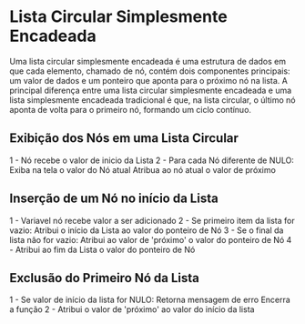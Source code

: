 # Lista Circular Simplesmente Encadeada

Uma lista circular simplesmente encadeada é uma estrutura de dados em que cada elemento, chamado de nó, contém dois componentes principais: um valor de dados e um ponteiro que aponta para o próximo nó na lista. A principal diferença entre uma lista circular simplesmente encadeada e uma lista simplesmente encadeada tradicional é que, na lista circular, o último nó aponta de volta para o primeiro nó, formando um ciclo contínuo.

## Exibição dos Nós em uma Lista Circular

1 - Nó recebe o valor de inicio da Lista
2 - Para cada Nó diferente de NULO:
        Exiba na tela o valor do Nó atual
        Atribua ao nó atual o valor de próximo

## Inserção de um Nó no início da Lista

1 - Variavel nó recebe valor a ser adicionado
2 - Se primeiro item da lista for vazio:
        Atribui o início da Lista ao valor do ponteiro de Nó
3 - Se o final da lista não for vazio:
        Atribui ao valor de 'próximo' o valor do ponteiro de Nó
4 - Atribui ao fim da Lista o valor do ponteiro de Nó

## Exclusão do Primeiro Nó da Lista

1 - Se valor de início da lista for NULO:
        Retorna mensagem de erro
        Encerra a função
2 - Atribui o valor de 'próximo' ao valor do início da lista